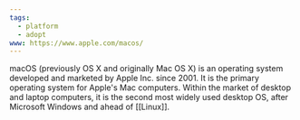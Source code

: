 ```yaml
---
tags:
  - platform
  - adopt
www: https://www.apple.com/macos/
---
```

macOS (previously OS X and originally Mac OS X) is an operating system developed and marketed by Apple Inc. since 2001. It is the primary operating system for Apple's Mac computers. Within the market of desktop and laptop computers, it is the second most widely used desktop OS, after Microsoft Windows and ahead of [[Linux]].

